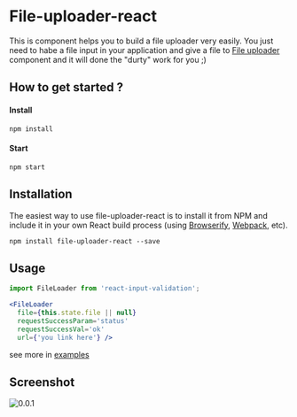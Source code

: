 # File-uploader-react
This is component helps you to build a file uploader very easily.
You just need to habe a file input in your application and give a file to [File uploader](https://github.com/Ggayane/react-file-loader) component and it will done the "durty" work for you ;)

## How to get started ?

#### Install
`npm install`
#### Start
`npm start`

## Installation

The easiest way to use file-uploader-react is to install it from NPM and include it in your own React build process (using [Browserify](http://browserify.org), [Webpack](http://webpack.github.io/), etc).

```
npm install file-uploader-react --save
```

## Usage

```jsx
import FileLoader from 'react-input-validation';

<FileLoader
  file={this.state.file || null}
  requestSuccessParam='status'
  requestSuccessVal='ok'
  url={'you link here'} />
```
see more in [examples](https://github.com/Ggayane/react-file-loader/tree/master/examples)

## Screenshot

![0.0.1](https://media.giphy.com/media/kkx4J09GMcZLa/giphy.gif)

